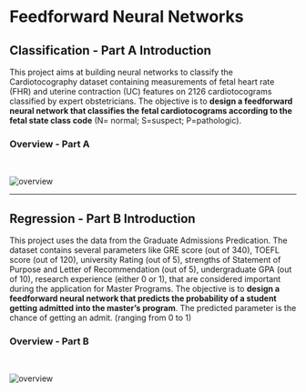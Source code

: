# Feedforward Neural Networks
## Classification - Part A Introduction
This project aims at building neural networks to classify the Cardiotocography dataset containing measurements of fetal heart rate (FHR) and uterine contraction (UC) features on 2126 cardiotocograms classified by expert obstetricians. The objective is to **design a feedforward neural network that classifies the fetal cardiotocograms according to the fetal state class code** (N= normal; S=suspect; P=pathologic).

### Overview - Part A
<br>

![overview](https://i.imgur.com/2G9nIWr.jpg)

---
## Regression - Part B Introduction

This project uses the data from the Graduate Admissions Predication. The dataset contains several parameters like GRE score (out of 340), TOEFL score (out of 120), university Rating (out of 5), strengths of
Statement of Purpose and Letter of Recommendation (out of 5), undergraduate GPA (out of 10), research experience (either 0 or 1), that are considered important during the application for Master Programs. The objective is to **design a feedforward neural network that predicts the probability of a student
getting admitted into the master’s program**. The predicted parameter is the chance of getting an admit. (ranging from 0 to 1)

### Overview - Part B

<br>

![overview](https://i.imgur.com/MVKo8iV.jpg)
